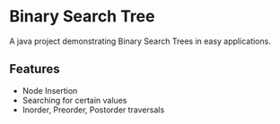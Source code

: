 # Binary Search Tree

A java project demonstrating Binary Search Trees in easy applications.

## Features
- Node Insertion
- Searching for certain values
- Inorder, Preorder, Postorder traversals